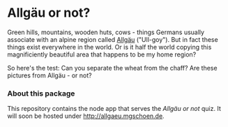 # Allgäu or not?

Green hills, mountains, wooden huts, cows - things Germans usually associate with an alpine region called [Allgäu](http://www.allgaeu.de) ("Ull-goy"). But in fact these things exist everywhere in the world. Or is it half the world copying this magnificiently beautiful area that happens to be my home region?

So here's the test: Can you separate the wheat from the chaff? Are these pictures from Allgäu - or not?

### About this package

This repository contains the node app that serves the *Allgäu or not* quiz. It will soon be hosted under http://allgaeu.mgschoen.de.